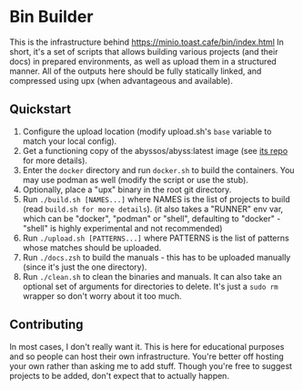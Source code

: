 # Bin Builder

This is the infrastructure behind https://minio.toast.cafe/bin/index.html
In short, it's a set of scripts that allows building various projects (and their docs) in prepared environments, as well as upload them in a structured manner.
All of the outputs here should be fully statically linked, and compressed using upx (when advantageous and available).

## Quickstart

1. Configure the upload location (modify upload.sh's `base` variable to match your local config).
2. Get a functioning copy of the abyssos/abyss:latest image (see [its repo](https://github.com/abyss-os/docker) for more details).
3. Enter the `docker` directory and run `docker.sh` to build the containers. You may use podman as well (modify the script or use the stub).
4. Optionally, place a "upx" binary in the root git directory.
5. Run `./build.sh [NAMES...]` where NAMES is the list of projects to build (read `build.sh for more details`). (it also takes a "RUNNER" env var, which can be "docker", "podman" or "shell", defaulting to "docker" - "shell" is highly experimental and not recommended)
6. Run `./upload.sh [PATTERNS...]` where PATTERNS is the list of patterns whose matches should be uploaded.
7. Run `./docs.zsh` to build the manuals - this has to be uploaded manually (since it's just the one directory).
8. Run `./clean.sh` to clean the binaries and manuals. It can also take an optional set of arguments for directories to delete. It's just a `sudo rm` wrapper so don't worry about it too much.

## Contributing

In most cases, I don't really want it.
This is here for educational purposes and so people can host their own infrastructure.
You're better off hosting your own rather than asking me to add stuff.
Though you're free to suggest projects to be added, don't expect that to actually happen.
